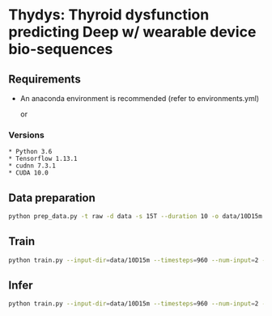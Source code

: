 # Thydys: Thyroid dysfunction predicting Deep w/ wearable device bio-sequences

## Requirements
* An anaconda environment is recommended (refer to environments.yml)

    or
### Versions
    * Python 3.6
    * Tensorflow 1.13.1
    * cudnn 7.3.1
    * CUDA 10.0

## Data preparation

```bash
python prep_data.py -t raw -d data -s 15T --duration 10 -o data/10D15m

```


## Train

```bash
python train.py --input-dir=data/10D15m --timesteps=960 --num-input=2 -o ./ckpt/model_10D_1/train1

```

## Infer

```bash
python train.py --input-dir=data/10D15m --timesteps=960 --num-input=2 -c ./ckpt/model_10D_1
```
